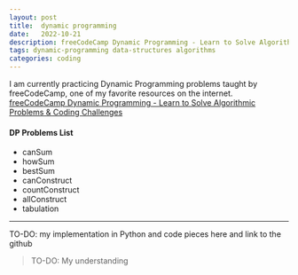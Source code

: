 ```yaml
---
layout: post
title:  dynamic programming
date:   2022-10-21
description: freeCodeCamp Dynamic Programming - Learn to Solve Algorithmic Problems & Coding Challenges
tags: dynamic-programming data-structures algorithms
categories: coding
---
```

 I am currently practicing Dynamic Programming problems taught by freeCodeCamp, one of my favorite resources on the internet. <a href="https://www.youtube.com/watch?v=oBt53YbR9Kk&t=1829s">freeCodeCamp Dynamic Programming - Learn to Solve Algorithmic Problems & Coding Challenges</a> 

#### DP Problems List
<ul>
    <li>canSum</li>
    <li>howSum</li>
    <li>bestSum</li>
    <li>canConstruct</li>
    <li>countConstruct</li>
    <li>allConstruct</li>
    <li>tabulation</li>
</ul>

<hr>

TO-DO: my implementation in Python and code pieces here and link to the github

<blockquote>
    TO-DO: My understanding
</blockquote>

